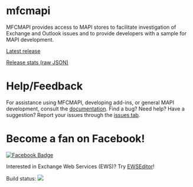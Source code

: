 # mfcmapi
MFCMAPI provides access to MAPI stores to facilitate investigation of Exchange and Outlook issues and to provide developers with a sample for MAPI development.

[Latest release](https://github.com/stephenegriffin/mfcmapi/releases/latest)

[Release stats (raw JSON)](https://api.github.com/repos/stephenegriffin/mfcmapi/releases/latest)

# Help/Feedback
For assistance using MFCMAPI, developing add-ins, or general MAPI development, consult the [documentation](docs/Documentation.md). Find a bug? Need help? Have a suggestion? Report your issues through the [issues tab](https://github.com/stephenegriffin/mfcmapi/issues).

# Become a fan on Facebook!
<a href="http://www.facebook.com/MFCMAPI"><img style="border: none;" title="Facebook Badge" src="http://badge.facebook.com/badge/26764016480.2776.1538253884.png" alt="Facebook Badge" /></a>

Interested in Exchange Web Services (EWS)? Try [EWSEditor](https://ewseditor.codeplex.com)!

Build status: <img src="https://mrmapi.visualstudio.com/_apis/public/build/definitions/657cee18-0f2f-4ed6-b215-cbe2d9e42387/5/badge"/>
